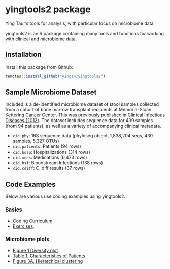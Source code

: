 yingtools2 package
================

Ying Taur’s tools for analysis, with particular focus on microbiome data

yingtools2 is an R package containing many tools and functions for
working with clinical and microbiome data.

## Installation

Install this package from Github:

``` r
remotes::install_github("ying14/yingtools2")
```

## Sample Microbiome Dataset

Included is a de-identified microbiome dataset of stool samples
collected from a cohort of bone marrow transplant recipients at Memorial
Sloan Kettering Cancer Center. This was previously published in
[Clinical Infectious Diseases
(2012)](https://www.ncbi.nlm.nih.gov/pmc/articles/PMC3657523/). The
dataset includes sequence data for 439 samples (from 94 patients), as
well as a variety of accompanying clinical metadata.

-   `cid.phy`: 16S sequence data (phyloseq object, 1,838,204 seqs, 439
    samples, 5,327 OTUs)
-   `cid.patients`: Patients (94 rows)
-   `cid.hosp`: Hospitalizations (314 rows)
-   `cid.meds`: Medications (6,473 rows)
-   `cid.bsi`: Bloodstream Infections (138 rows)
-   `cid.cdiff`: C. diff results (37 rows)

## Code Examples

Below are various use coding examples using yingtools2.

### Basics

-   [Coding Curriculum](examples/curriculum.md).
-   [Exercises](examples/exercises.md).

### Microbiome plots

-   [Figure 1 Diversity plot](examples/cid.diversity.md)
-   [Table 1, Characteristics of
    Patients](examples/cid.patient.characteristics.md)
-   [Figure 3A, Hierarchical clustering](examples/cid.hclust.md)
